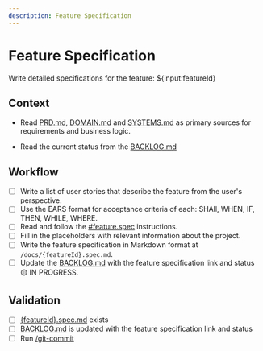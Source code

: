 ```yaml
---
description: Feature Specification
---
```


# Feature Specification

Write detailed specifications for the feature: ${input:featureId}

## Context

- Read [PRD.md](/docs/PRD.md), [DOMAIN.md](/docs/DOMAIN.md) and [SYSTEMS.md](/docs/SYSTEMS.md) as primary sources for requirements and business logic.

- Read the current status from the [BACKLOG.md](/docs/BACKLOG.md)

## Workflow

- [ ] Write a list of user stories that describe the feature from the user's perspective.
- [ ] Use the EARS format for acceptance criteria of each: SHAll, WHEN, IF, THEN, WHILE, WHERE.
- [ ] Read and follow the [#feature.spec](/.github/instructions/feature.spec.instructions.md) instructions.
- [ ] Fill in the placeholders with relevant information about the project. 
- [ ] Write the feature specification in Markdown format at `/docs/{featureId}.spec.md`.
- [ ] Update the [BACKLOG.md](/docs/BACKLOG.md) with the feature specification link and status 🟡 IN PROGRESS.

## Validation

- [ ] [{featureId}.spec.md](/docs/{featureId}.spec.md) exists
- [ ] [BACKLOG.md](/docs/BACKLOG.md) is updated with the feature specification link and status
- [ ] Run [/git-commit](/.github/prompts/git-commit.prompt.md)